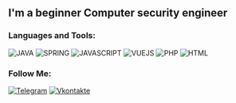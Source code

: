 ## I'm a beginner Сomputer security engineer

### Languages and Tools:
![JAVA](https://img.shields.io/badge/-JAVA-090909?style=for-the-badge&logo=oracle&logoColor=47C5FB)
![SPRING](https://img.shields.io/badge/-SPRING-090909?style=for-the-badge&logo=spring&logoColor=9ACD32)
![JAVASCRIPT](https://img.shields.io/badge/-JavaScript-090909?style=for-the-badge&logo=javascript&logoColor=FFED00)
![VUEJS](https://img.shields.io/badge/-VueJs-090909?style=for-the-badge&logo=vue.js&logoColor=00b300)
![PHP](https://img.shields.io/badge/-PHP-090909?style=for-the-badge&logo=php&logoColor=097CDB)
![HTML](https://img.shields.io/badge/-HTML-090909?style=for-the-badge&logo=html5&logoColor=e34c26)

### Follow Me:
[![Telegram](https://img.shields.io/badge/-Telegram-090909?style=for-the-badge&logo=telegram&logoColor=27A0D9)](https://t.me/kaijq)
[![Vkontakte](https://img.shields.io/badge/-Vkontakte-090909?style=for-the-badge&logo=Vk&logoColor=4F7DB3)](https://vk.com/stichuxa)
